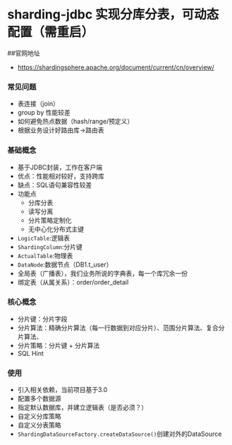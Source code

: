 # sharding-jdbc 实现分库分表，可动态配置（需重启）

##官网地址
* https://shardingsphere.apache.org/document/current/cn/overview/

### 常见问题
* 表连接（join）
* group by 性能较差
* 如何避免热点数据（hash/range/预定义）
* 根据业务设计好路由库->路由表

### 基础概念

* 基于JDBC封装，工作在客户端
* 优点：性能相对较好，支持跨库
* 缺点：SQL语句兼容性较差
* 功能点
    * 分库分表
    * 读写分离
    * 分片策略定制化
    * 无中心化分布式主键
* `LogicTable`:逻辑表
* `ShardingColumn`:分片键
* `ActualTable`:物理表
* `DataNode`:数据节点（DB1.t_user）
* 全局表（广播表），我们业务所说的字典表，每一个库冗余一份
* 绑定表（从属关系）：order/order_detail

### 核心概念
* 分片键：分片字段
* 分片算法：精确分片算法（每一行数据到对应分片）、范围分片算法、复合分片算法、
* 分片策略：分片键 + 分片算法
* SQL Hint
    
### 使用
* 引入相关依赖，当前项目基于3.0
* 配置多个数据源
* 指定默认数据库，并建立逻辑表（是否必须？）
* 自定义分库策略
* 自定义分表策略
* `ShardingDataSourceFactory.createDataSource()`创建对外的DataSource